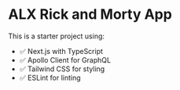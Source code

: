 # ALX Rick and Morty App

This is a starter project using:

- ✅ Next.js with TypeScript
- ✅ Apollo Client for GraphQL
- ✅ Tailwind CSS for styling
- ✅ ESLint for linting

